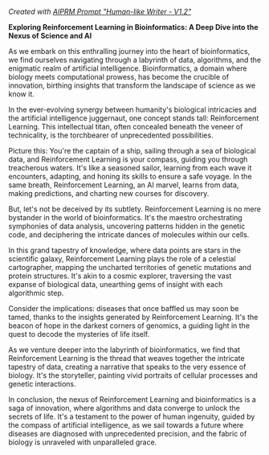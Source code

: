 _Created with [AIPRM Prompt "Human-like Writer - V1.2"](https://app.aiprm.com/prompts/1859654615189700608)_

**Exploring Reinforcement Learning in Bioinformatics: A Deep Dive into the Nexus of Science and AI**

As we embark on this enthralling journey into the heart of bioinformatics, we find ourselves navigating through a labyrinth of data, algorithms, and the enigmatic realm of artificial intelligence. Bioinformatics, a domain where biology meets computational prowess, has become the crucible of innovation, birthing insights that transform the landscape of science as we know it.

In the ever-evolving synergy between humanity's biological intricacies and the artificial intelligence juggernaut, one concept stands tall: Reinforcement Learning. This intellectual titan, often concealed beneath the veneer of technicality, is the torchbearer of unprecedented possibilities.

Picture this: You're the captain of a ship, sailing through a sea of biological data, and Reinforcement Learning is your compass, guiding you through treacherous waters. It's like a seasoned sailor, learning from each wave it encounters, adapting, and honing its skills to ensure a safe voyage. In the same breath, Reinforcement Learning, an AI marvel, learns from data, making predictions, and charting new courses for discovery.

But, let's not be deceived by its subtlety. Reinforcement Learning is no mere bystander in the world of bioinformatics. It's the maestro orchestrating symphonies of data analysis, uncovering patterns hidden in the genetic code, and deciphering the intricate dances of molecules within our cells.

In this grand tapestry of knowledge, where data points are stars in the scientific galaxy, Reinforcement Learning plays the role of a celestial cartographer, mapping the uncharted territories of genetic mutations and protein structures. It's akin to a cosmic explorer, traversing the vast expanse of biological data, unearthing gems of insight with each algorithmic step.

Consider the implications: diseases that once baffled us may soon be tamed, thanks to the insights generated by Reinforcement Learning. It's the beacon of hope in the darkest corners of genomics, a guiding light in the quest to decode the mysteries of life itself.

As we venture deeper into the labyrinth of bioinformatics, we find that Reinforcement Learning is the thread that weaves together the intricate tapestry of data, creating a narrative that speaks to the very essence of biology. It's the storyteller, painting vivid portraits of cellular processes and genetic interactions.

In conclusion, the nexus of Reinforcement Learning and bioinformatics is a saga of innovation, where algorithms and data converge to unlock the secrets of life. It's a testament to the power of human ingenuity, guided by the compass of artificial intelligence, as we sail towards a future where diseases are diagnosed with unprecedented precision, and the fabric of biology is unraveled with unparalleled grace.
